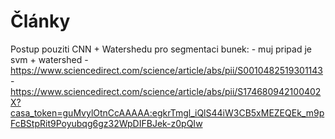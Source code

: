 # Články

Postup pouziti CNN + Watershedu pro segmentaci bunek:
    - muj pripad je svm + watershed
    - <https://www.sciencedirect.com/science/article/abs/pii/S0010482519301143>
    - <https://www.sciencedirect.com/science/article/abs/pii/S174680942100402X?casa_token=guMvylOtnCcAAAAA:egkrTmgl_iQlS44iW3CB5xMEZEQEk_m9pFcBStpRit9Poyubqg6gz32WpDIFBJek-z0pQIw>
